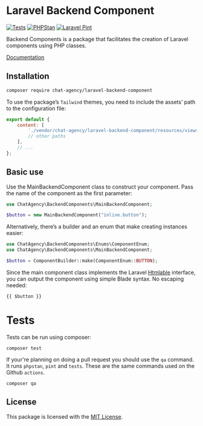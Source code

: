 # Laravel Backend Component

[![Tests](https://github.com/Chat-Agency/laravel-backend-component/actions/workflows/run-tests.yml/badge.svg)](https://github.com/Chat-Agency/laravel-backend-component/actions/workflows/run-tests.yml) [![PHPStan](https://github.com/Chat-Agency/laravel-backend-component/actions/workflows/phpstan.yml/badge.svg)](https://github.com/Chat-Agency/laravel-backend-component/actions/workflows/phpstan.yml) [![Laravel Pint](https://github.com/Chat-Agency/laravel-backend-component/actions/workflows/fix-php-code-style-issues.yml/badge.svg)](https://github.com/Chat-Agency/laravel-backend-component/actions/workflows/fix-php-code-style-issues.yml)


Backend Components is a package that facilitates the creation of Laravel components using PHP classes.

[Documentation](https://github.com/Chat-Agency/backend-component-docs)

## Installation

```bash
composer require chat-agency/laravel-backend-component
```

To use the package’s `Tailwind` themes, you need to include the assets’ path to the configuration file:

```javascript
export default {
    content: [
        './vendor/chat-agency/laravel-backend-component/resources/views/**/*.blade.php', // <- this line
        // other paths
    ],
    // ...
};
```

## Basic use

Use the MainBackendComponent class to construct your component. Pass the name of the component as the first parameter:

```php
use ChatAgency\BackendComponents\MainBackendComponent;

$button = new MainBackendComponent("inline.button");
```

Alternatively, there’s a builder and an enum that make creating instances easier:

```php
use ChatAgency\BackendComponents\Enums\ComponentEnum;
use ChatAgency\BackendComponents\MainBackendComponent;

$button = ComponentBuilder::make(ComponentEnum::BUTTON);
```
Since the main component class implements the Laravel [Htmlable](https://laravel.com/api/8.x/Illuminate/Contracts/Support/Htmlable.html) interface, you can output the component using simple Blade syntax. No escaping needed:

```blade
{{ $button }}
```

# Tests

Tests can be run using composer:
```
composer test
```

If your're planning on doing a pull request you should use the `qa` command. It runs `phpstan`, `pint` and `tests`. These are the same commands used on the Github `actions`.

```
composer qa 
```

## License

This package is licensed with the [MIT License](https://choosealicense.com/licenses/mit/#).